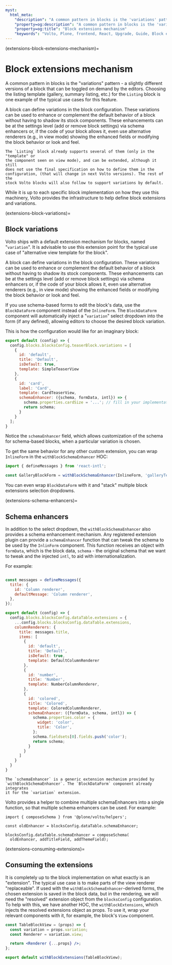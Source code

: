 ```yaml
---
myst:
  html_meta:
    "description": "A common pattern in blocks is the 'variations' pattern - a slightly different versions of a block that can be toggled on demand by the editors."
    "property=og:description": "A common pattern in blocks is the 'variations' pattern - a slightly different versions of a block that can be toggled on demand by the editors."
    "property=og:title": "Block extensions mechanism"
    "keywords": "Volto, Plone, frontend, React, Upgrade, Guide, Block extensions, variations, schema enhancers"
---
```


(extensions-block-extensions-mechanism)=

# Block extensions mechanism

A common pattern in blocks is the "variations" pattern - a slightly different versions of
a block that can be toggled on demand by the editors. Choosing the
listing template (gallery, summary listing, etc.) for the `Listing` block is
one example of the typical use cases for this feature.

A block can define variations in the block configuration. These variations can
be used to enhance or complement the default behavior of a block without having
to shadow its stock components. These enhancements can be at the settings level
(add or remove block settings) via schema enhancers or, if the code of your
block allows it, even use alternative renderers (e.g., in view mode) showing the
enhanced fields or modifying the block behavior or look and feel.

```{note}
The `Listing` block already supports several of them (only in the "template" or
the component seen on view mode), and can be extended, although it still
does not use the final specification on how to define them in the
configuration, (that will change in next Volto versions). The rest of the
stock Volto blocks will also follow to support variations by default.
```

While it is up to each specific block implementation on how they use
this machinery, Volto provides the infrastructure to help define block
extensions and variations.


(extensions-block-variations)=

## Block variations

Volto ships with a default extension mechanism for blocks, named "`variation`".
It is advisable to use this extension point for the typical use case of
"alternative view template for the block".

A block can define variations in the block configuration. These variations can
be used to enhance or complement the default behavior of a block without having
to shadow its stock components. These enhancements can be at the settings level
(add or remove block settings) via schema enhancers or, if the code of your
block allows it, even use alternative renderers (e.g., in view mode) showing the
enhanced fields or modifying the block behavior or look and feel.

If you use schema-based forms to edit the block's data, use the `BlockDataForm`
component instead of the `InlineForm`. The `BlockDataForm` component will automatically
inject a "`variation`" select dropdown into the form (if any defined), allowing editors
to choose the desired block variation.

This is how the configuration would like for an imaginary block:

```jsx
export default (config) => {
  config.blocks.blocksConfig.teaserBlock.variations = [
    {
      id: 'default',
      title: 'Default',
      isDefault: true,
      template: SimpleTeaserView
    },
    {
      id: 'card',
      label: 'Card',
      template: CardTeaserView,
      schemaEnhancer: ({schema, formData, intl}) => {
        schema.properties.cardSize = '...'; // fill in your implementation
        return schema;
      }
    }
  ];
}
```

Notice the `schemaEnhancer` field, which allows customization of the schema for
schema-based blocks, when a particular variation is chosen.

To get the same behavior for any other custom extension, you can wrap
`InlineForm` in the `withBlockSchemaEnhancer` HOC:

```jsx
import { defineMessages } from 'react-intl';

const GalleryBlockForm = withBlockSchemaEnhancer(InlineForm, 'galleryTemplates');
```

You can even wrap `BlockDataForm` with it and "stack" multiple block extensions
selection dropdowns.


(extensions-schema-enhancers)=

## Schema enhancers

In addition to the select dropdown, the `withBlockSchemaEnhancer` also provides
a schema enhancement mechanism. Any registered extension plugin can provide
a `schemaEnhancer` function that can tweak the schema to be used by the
`InlinForm` component. This function receives an object with `formData`, which
is the block data, `schema` - the original schema that we want to tweak and the
injected `intl`, to aid with internationalization.

For example:

```jsx

const messages = defineMessages({
  title: {
    id: 'Column renderer',
    defaultMessage: 'Column renderer',
  },
});

export default (config) => {
  config.blocks.blocksConfig.dataTable.extensions = {
    ...config.blocks.blocksConfig.dataTable.extensions,
    columnRenderers: {
      title: messages.title,
      items: [
        {
          id: 'default',
          title: 'Default',
          isDefault: true,
          template: DefaultColumnRenderer
        },
        {
          id: 'number',
          title: 'Number',
          template: NumberColumnRenderer,
        },
        {
          id: 'colored',
          title: 'Colored',
          template: ColoredColumnRenderer,
          schemaEnhancer: ({formData, schema, intl}) => {
            schema.properties.color = {
              widget: 'color',
              title: 'Color',
            };
            schema.fieldsets[0].fields.push('color');
            return schema;
          }
        }
      ]
    }
  }
}
```

```{note}
The `schemaEnhancer` is a generic extension mechanism provided by
`withBlockSchemaEnhancer`. The `BlockDataForm` component already integrates
it for the `variation` extension.
```

Volto provides a helper to combine multiple schemaEnhancers into a single
function, so that multiple schema enhancers can be used. For example:

```
import { composeSchema } from '@plone/volto/helpers';

const oldEnhancer = blocksConfig.dataTable.schemaEnhancer;

blocksConfig.dataTable.schemaEnhancer = composeSchema(
  oldEnhancer, addTitleField, addThemeField);
```

(extensions-consuming-extensions)=

## Consuming the extensions

It is completely up to the block implementation on what exactly is an
"extension". The typical use case is to make parts of the view renderer
"replaceable". If used with the `withBlockSchemaEnhancer`-derived forms, the
chosen extension is saved in the block data, but in the rendering, we will
 need the "resolved" extension object from the `blocksConfig`
configuration. To help with this, we have another HOC, the
`withBlockExtensions`, which injects the resolved extensions object as props.
To use it, wrap your relevant components with it, for example, the block's `View` component.

```jsx
const TableBlockView = (props) => {
  const variation = props.variation;
  const Renderer = variation.view;

  return <Renderer {...props} />;
};

export default withBlockExtensions(TableBlockView);
```
